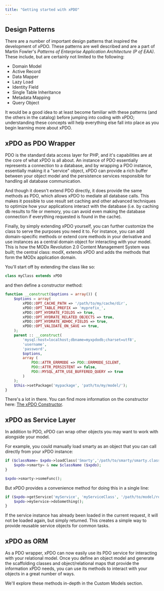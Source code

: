 ```yaml
---
title: "Getting started with xPDO"
---
```


## Design Patterns

There are a number of important design patterns that inspired the development of xPDO. These patterns are well described and are a part of Martin Fowler's _Patterns of Enterprise Application Architecture (P of EAA)_. These include, but are certainly not limited to the following:

- Domain Model
- Active Record
- Data Mapper
- Lazy Load
- Identity Field
- Single Table Inheritance
- Metadata Mapping
- Query Object

It would be a good idea to at least become familiar with these patterns (and the others in the catalog) before jumping into coding with xPDO; understanding these concepts will help everything else fall into place as you begin learning more about xPDO.

## xPDO as PDO Wrapper

PDO is the standard data access layer for PHP, and it's capabilities are at the core of what xPDO is all about. An instance of PDO essentially represents a connection to a database, and by wrapping a PDO instance, essentially making it a "service" object, xPDO can provide a rich buffer between your object model and the persistence services responsible for handling all database communication.

And though it doesn't extend PDO directly, it does provide the same methods as PDO, which allows xPDO to mediate all database calls. This makes it possible to use result set caching and other advanced techniques to optimize how your applications interact with the database (i.e. by caching db results to file or memory, you can avoid even making the database connection if everything requested is found in the cache).

Finally, by simply extending xPDO yourself, you can further customize the class to serve the purposes you need it to. For instance, you can add domain-specific methods or extend core methods in your derivative and use instances as a central domain object for interacting with your model. This is how the MODx Revolution 2.0 Content Management System was built; the central class: modX, extends xPDO and adds the methods that form the MODx application domain.

You'll start off by extending the class like so:

``` php 
class myClass extends xPDO
```

and then define a constructor method:

``` php 
function __construct($options = array()) {
    $options = array(
        xPDO::OPT_CACHE_PATH => '/path/to/my/cache/dir',
        xPDO::OPT_TABLE_PREFIX => 'myprefix_',
        xPDO::OPT_HYDRATE_FIELDS => true,
        xPDO::OPT_HYDRATE_RELATED_OBJECTS => true,
        xPDO::OPT_HYDRATE_ADHOC_FIELDS => true,
        xPDO::OPT_VALIDATE_ON_SAVE => true,
    );
    parent :: __construct(
        'mysql:host=localhost;dbname=myxpdodb;charset=utf8',
        'username',
        'password',
        $options,
        array (
            PDO::ATTR_ERRMODE => PDO::ERRMODE_SILENT,
            PDO::ATTR_PERSISTENT => false,
            PDO::MYSQL_ATTR_USE_BUFFERED_QUERY => true
        )
    );
    $this->setPackage('mypackage', 'path/to/my/model/');
}
```

There's a lot in there. You can find more information on the constructor here: [The xPDO Constructor](xpdo/getting-started/fundamentals/xpdo,-the-class/the-xpdo-constructor "The xPDO Constructor").

## xPDO as Service Layer

In addition to PDO, xPDO can wrap other objects you may want to work with alongside your model.

For example, you could manually load smarty as an object that you can call directly from your xPDO instance:

``` php 
if ($className= $xpdo->loadClass('Smarty','/path/to/smarty/smarty.class.php', false, true)) {
    $xpdo->smarty= & new $className ($xpdo);
}

$xpdo->smarty->someFunc();
```

But xPDO provides a convenience method for doing this in a single line:

``` php 
if ($xpdo->getService('myService', 'myServiceClass', '/path/to/model/root/', array('param1' => $param1, 'param2' => $param2)) {
    $xpdo->myService->doSomething();
}
```

If the service instance has already been loaded in the current request, it will not be loaded again, but simply returned. This creates a simple way to provide reusable service objects for common tasks.

## xPDO as ORM

As a PDO wrapper, xPDO can now easily use its PDO service for interacting with your relational model. Once you define an object model and generate the scaffolding classes and object/relational maps that provide the information xPDO needs, you can use its methods to interact with your objects in a great number of ways. 

We'll explore these methods in-depth in the Custom Models section.

